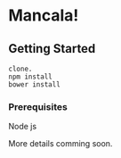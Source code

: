 # Mancala!


## Getting Started
```
clone.
npm install
bower install
```
### Prerequisites

Node js



More details comming soon.